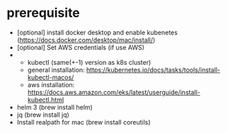 # prerequisite
- [optional] install docker desktop and enable kubenetes (https://docs.docker.com/desktop/mac/install/)
- [optional] Set AWS credentials (if use AWS)
- - kubectl (same(+-1) version as k8s cluster)
  - general installation: https://kubernetes.io/docs/tasks/tools/install-kubectl-macos/
  - aws installation: https://docs.aws.amazon.com/eks/latest/userguide/install-kubectl.html
- helm 3 (brew install helm)
- jq (brew install jq)
- Install realpath for mac (brew install coreutils)
